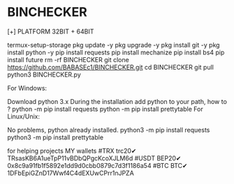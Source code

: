 # BINCHECKER
[+] PLATFORM 32BIT + 64BIT

termux-setup-storage
pkg update -y
pkg upgrade -y
pkg install git -y
pkg install python -y
pip install requests
pip install mechanize
pip install bs4
pip install future
rm -rf BINCHECKER
git clone https://github.com/BABASEc1/BINCHECKER.git
cd BINCHECKER
git pull 
python3 BINCHECKER.py

For Windows:

Download python 3.x
During the installation add python to your path, how to ?
python -m pip install requests
python -m pip install prettytable
For Linux/Unix:

No problems, python already installed.
python3 -m pip install requests
python3 -m pip install prettytable

for helping projects 
MY wallets 
#TRX trc20✔ TRsasKB6A1ueTpP11vBDbQPgcKcoXJLM6d
#USDT BEP20✔ 0x8c9a91fb1f5892e1dd9d0cbb0879c7d3f1186a54
#BTC  BTC✔ 1DFbEpiGZnD17Wwf4C4dEXUwCPrr1nJPZA

